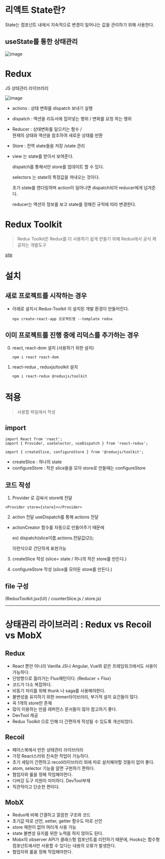# 리액트 State란?
State는 컴포넌트 내에서 지속적으로 변경이 일어나는 값을 관리하기 위해 사용한다.
  ## useState를 통한 상태관리
  ![image](https://user-images.githubusercontent.com/108104436/215726061-bbfb9eb7-907f-4f1e-b413-16bbadd10f88.png)


# Redux

JS 상태관리 라이브러리

![image](https://user-images.githubusercontent.com/108104436/215714303-02d65ba8-6004-42b9-b226-c5062d69ab63.png)


- actions : 상태 변화를 dispatch 보내기 실행
- dispatch :
  액션을 리듀서에 집어넣는 행위 / 변화를 요청 하는 행위
- Reducer :
  상태변화를 일으키는 함수 /  
  현재의 상태와 액션을 참조하여 새로운 상태를 반환
- Store : 전역 state들을 저장 /state 관리
- view 는 state를 받아서 보여준다.

  dispatch를 통해서만 store를 업데이트 할 수 있다.

  selectors 는 state의 특정값을 꺼내오는 것이다.

  초기 state를 렌더링하며 action이 일어나면 dispatch되어 reducer에게 넘겨준다.

  reducer는 액션의 정보를 보고 state를 정해진 규칙에 따라 변경한다.

# Redux Toolkit

> Redux Toolkit은 Redux를 더 사용하기 쉽게 만들기 위해 Redux에서 공식 제공하는 개발도구

[site](https://ko.redux.js.org/tutorials/quick-start/)

# 설치

## 새로 프로젝트를 시작하는 경우

- 아래로 설치시 Redux-Toolkit 이 설치된 개발 환경이 만들어진다.

  `npx create-react-app 프로젝트명 --template redux`

## 이미 프로젝트를 진행 중에 리덕스를 추가하는 경우

0. react, react-dom 설치 (사용하기 위한 설치)

   `npm i react react-dom`

1. react-redux , reduxjs/toolkit 설치

   `npm i react-redux @reduxjs/toolkit`

# 적용

> 사용할 파일에서 작성

## import

```
import React from 'react';
import { Provider, useSelector, useDispatch } from 'react-redux';

import { createSlice, configureStore } from '@reduxjs/toolkit';
```

- createSlice : 하나의 state
- configureStore : 작은 slice들을 모아 store로 만들때는 configureStore

## 코드 작성

1. Provider 로 감싸서 store에 전달

```
<Provider store={store}></Provider>
```

2. action 전달
   useDispatch를 통해 actions 전달

- actionCreator 함수를 자동으로 만들어주기 때문에

  ex) dispatch(slice이름.actions.전달값(2));

  이런식으로 간단하게 표현가능

3. createSlice 작성 (slice= state / 하나의 작은 store를 만든다.)

4. configureStore 작성 (slice를 모아둔 store를 만든다.)

## file 구성

(ReduxToolkit.jsx(UI) / counterSlice.js / store.js)


---

# 상태관리 라이브러리 : Redux vs Recoil vs MobX 
  ## Redux
  - React 뿐만 아니라 Vanilla JS나 Angular, Vue와 같은 프레임워크에서도 사용이 가능하다.
  - 단방향으로 흘러가는 Flux패턴이다. (Reducer + Flux)
  - 코드가 다소 복잡하다.
  - 비동기 처리를 위해 thunk 나 saga를 사용해야한다.
  - 불변성을 유지하기 위한 immer라이브러리, 부가적 설치 요건들이 많다.
  - 꼭 1개의 store만 존재
  - 많이 이용하는 만큼 레퍼런스 문서들이 많아 참고하기 좋다.
  - DevTool 제공
  - Redux Toolkit 으로 인해 더 간편하게 작성될 수 있도록 개선되었다.

  ## Recoil
  - 페이스북에서 만든 상태관리 라이브러리
  - 가장 React스러워 친숙한 작업이 가능하다.
  - 초기 세팅이 간편하고 recoil라이브러리 외에 따로 설치해야할 것들이 없어 좋다.
  - atom, selector 기능을 알면 구현하기 편하다.
  - 협업자와 룰을 정해 작업해야한다.
  - 디버깅 도구 지원이 미미하다. DevTool부재
  - 직관적이고 단순한 편이다.

  ## MobX
  - Redux에 비해 간결하고 깔끔한 구조와 코드
  - 초기값 따로 선언, setter, getter 함수도 따로 선언
  - store 제한이 없어 여러개 사용 가능
  - state 불변성 유지를 위한 노력을 하지 않아도 된다.
  - Mobx의 observer API가 클래스형 컴포넌트를 리턴하기 때문에, Hooks는 함수형 컴포넌트에서만 사용할 수 있다는 내용의 오류가 발생한다.
  - 협업자와 룰을 정해 작업해야한다.
